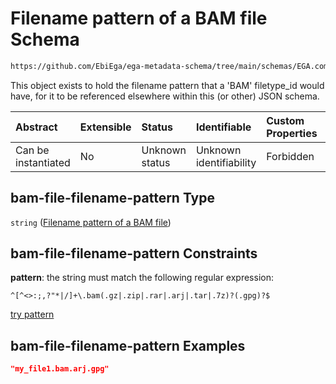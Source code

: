 # Filename pattern of a BAM file Schema

```txt
https://github.com/EbiEga/ega-metadata-schema/tree/main/schemas/EGA.common-definitions.json#/definitions/bam-file-filename-pattern
```

This object exists to hold the filename pattern that a 'BAM' filetype_id would have, for it to be referenced elsewhere within this (or other) JSON schema.

| Abstract            | Extensible | Status         | Identifiable            | Custom Properties | Additional Properties | Access Restrictions | Defined In                                                                                |
| :------------------ | :--------- | :------------- | :---------------------- | :---------------- | :-------------------- | :------------------ | :---------------------------------------------------------------------------------------- |
| Can be instantiated | No         | Unknown status | Unknown identifiability | Forbidden         | Allowed               | none                | [EGA.common-definitions.json*](../out/EGA.common-definitions.json "open original schema") |

## bam-file-filename-pattern Type

`string` ([Filename pattern of a BAM file](ega-2-definitions-filename-pattern-of-a-bam-file.md))

## bam-file-filename-pattern Constraints

**pattern**: the string must match the following regular expression: 

```regexp
^[^<>:;,?"*|/]+\.bam(.gz|.zip|.rar|.arj|.tar|.7z)?(.gpg)?$
```

[try pattern](https://regexr.com/?expression=%5E%5B%5E%3C%3E%3A%3B%2C%3F%22\*%7C%2F%5D%2B%5C.bam\(.gz%7C.zip%7C.rar%7C.arj%7C.tar%7C.7z\)%3F\(.gpg\)%3F%24 "try regular expression with regexr.com")

## bam-file-filename-pattern Examples

```json
"my_file1.bam.arj.gpg"
```
